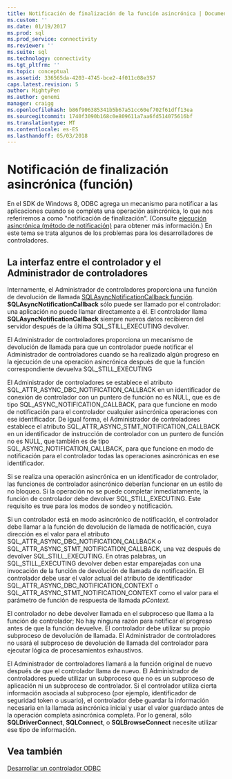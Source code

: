 ```yaml
---
title: Notificación de finalización de la función asincrónica | Documentos de Microsoft
ms.custom: ''
ms.date: 01/19/2017
ms.prod: sql
ms.prod_service: connectivity
ms.reviewer: ''
ms.suite: sql
ms.technology: connectivity
ms.tgt_pltfrm: ''
ms.topic: conceptual
ms.assetid: 336565da-4203-4745-bce2-4f011c08e357
caps.latest.revision: 5
author: MightyPen
ms.author: genemi
manager: craigg
ms.openlocfilehash: b86f906385341b5b67a51cc60ef702f61dff13ea
ms.sourcegitcommit: 1740f3090b168c0e809611a7aa6fd514075616bf
ms.translationtype: MT
ms.contentlocale: es-ES
ms.lasthandoff: 05/03/2018
---
```

# <a name="notification-of-asynchronous-function-completion"></a>Notificación de finalización asincrónica (función)
En el SDK de Windows 8, ODBC agrega un mecanismo para notificar a las aplicaciones cuando se completa una operación asincrónica, lo que nos referiremos a como "notificación de finalización". (Consulte [ejecución asincrónica (método de notificación)](../../../odbc/reference/develop-app/asynchronous-execution-notification-method.md) para obtener más información.) En este tema se trata algunos de los problemas para los desarrolladores de controladores.  
  
## <a name="the-interface-between-the-driver-manager-and-driver"></a>La interfaz entre el controlador y el Administrador de controladores  
 Internamente, el Administrador de controladores proporciona una función de devolución de llamada [SQLAsyncNotificationCallback función](../../../odbc/reference/develop-driver/sqlasyncnotificationcallback-function.md). **SQLAsyncNotificationCallback** sólo puede ser llamado por el controlador: una aplicación no puede llamar directamente a él. El controlador llama **SQLAsyncNotificationCallback** siempre nuevos datos recibieron del servidor después de la última SQL_STILL_EXECUTING devolver.  
  
 El Administrador de controladores proporciona un mecanismo de devolución de llamada para que un controlador puede notificar el Administrador de controladores cuando se ha realizado algún progreso en la ejecución de una operación asincrónica después de que la función correspondiente devuelva SQL_STILL_EXECUTING  
  
 El Administrador de controladores se establece el atributo SQL_ATTR_ASYNC_DBC_NOTIFICATION_CALLBACK en un identificador de conexión de controlador con un puntero de función no es NULL, que es de tipo SQL_ASYNC_NOTIFICATION_CALLBACK, para que funcione en modo de notificación para el controlador cualquier asincrónica operaciones con ese identificador. De igual forma, el Administrador de controladores establece el atributo SQL_ATTR_ASYNC_STMT_NOTIFICATION_CALLBACK en un identificador de instrucción de controlador con un puntero de función no es NULL, que también es de tipo SQL_ASYNC_NOTIFICATION_CALLBACK, para que funcione en modo de notificación para el controlador todas las operaciones asincrónicas en ese identificador.  
  
 Si se realiza una operación asincrónica en un identificador de controlador, las funciones de controlador asincrónico deberían funcionar en un estilo de no bloqueo. Si la operación no se puede completar inmediatamente, la función de controlador debe devolver SQL_STILL_EXECUTING. Este requisito es true para los modos de sondeo y notificación.  
  
 Si un controlador está en modo asincrónico de notificación, el controlador debe llamar a la función de devolución de llamada de notificación, cuya dirección es el valor para el atributo SQL_ATTR_ASYNC_DBC_NOTIFICATION_CALLBACK o SQL_ATTR_ASYNC_STMT_NOTIFICATION_CALLBACK, una vez después de devolver SQL_STILL_EXECUTING. En otras palabras, un SQL_STILL_EXECUTING devolver deben estar emparejadas con una invocación de la función de devolución de llamada de notificación. El controlador debe usar el valor actual del atributo de identificador SQL_ATTR_ASYNC_DBC_NOTIFICATION_CONTEXT o SQL_ATTR_ASYNC_STMT_NOTIFICATION_CONTEXT como el valor para el parámetro de función de respuesta de llamada *pContext*.  
  
 El controlador no debe devolver llamada en el subproceso que llama a la función de controlador; No hay ninguna razón para notificar el progreso antes de que la función devuelve. El controlador debe utilizar su propio subproceso de devolución de llamada. El Administrador de controladores no usará el subproceso de devolución de llamada del controlador para ejecutar lógica de procesamientos exhaustivos.  
  
 El Administrador de controladores llamará a la función original de nuevo después de que el controlador llama de nuevo. El Administrador de controladores puede utilizar un subproceso que no es un subproceso de aplicación ni un subproceso de controlador. Si el controlador utiliza cierta información asociada al subproceso (por ejemplo, identificador de seguridad token o usuario), el controlador debe guardar la información necesaria en la llamada asincrónica inicial y usar el valor guardado antes de la operación completa asincrónica completa. Por lo general, sólo **SQLDriverConnect**, **SQLConnect**, o **SQLBrowseConnect** necesite utilizar ese tipo de información.  
  
## <a name="see-also"></a>Vea también  
 [Desarrollar un controlador ODBC](../../../odbc/reference/develop-driver/developing-an-odbc-driver.md)
